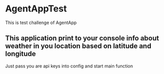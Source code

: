 # AgentAppTest

This is test challenge of AgentApp

## This application print to your console info about weather in you location based on latitude and longitude

Just pass you are api keys into config and start main function
